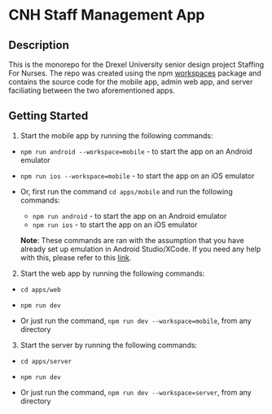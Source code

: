 # CNH Staff Management App

## Description

This is the monorepo for the Drexel University senior design project Staffing For Nurses. The repo was created using the npm [workspaces](https://docs.npmjs.com/cli/v8/using-npm/workspaces) package and contains the source code for the mobile app, admin web app, and server faciliating between the two aforementioned apps.

## Getting Started

1. Start the mobile app by running the following commands:

- `npm run android --workspace=mobile` - to start the app on an Android emulator
- `npm run ios --workspace=mobile` - to start the app on an iOS emulator

- Or, first run the command `cd apps/mobile` and run the following commands:

  - `npm run android` - to start the app on an Android emulator
  - `npm run ios` - to start the app on an iOS emulator

  **Note**: These commands are ran with the assumption that you have already set up emulation in Android Studio/XCode. If you need any help with this, please refer to this [link](https://reactnative.dev/docs/environment-setup?guide=native).

2. Start the web app by running the following commands:

- `cd apps/web`

- `npm run dev`

- Or just run the command, `npm run dev --workspace=mobile`, from any directory

3. Start the server by running the following commands:

- `cd apps/server`

- `npm run dev`

- Or just run the command, `npm run dev --workspace=server`, from any directory
